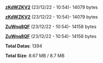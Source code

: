 [**zKdWZKV2**](/data/zKdWZKV2.txt) (23/12/22 - 10:54)- 14079 bytes

[**zKdWZKV2**](/data/zKdWZKV2.txt) (23/12/22 - 10:54)- 14079 bytes

[**ZuWnq8QF**](/data/ZuWnq8QF.txt) (23/12/22 - 10:54)- 14158 bytes

[**ZuWnq8QF**](/data/ZuWnq8QF.txt) (23/12/22 - 10:54)- 14158 bytes

**Total Datas**: 1394

**Total Size**: 8.67 MB / 8.7 MB
